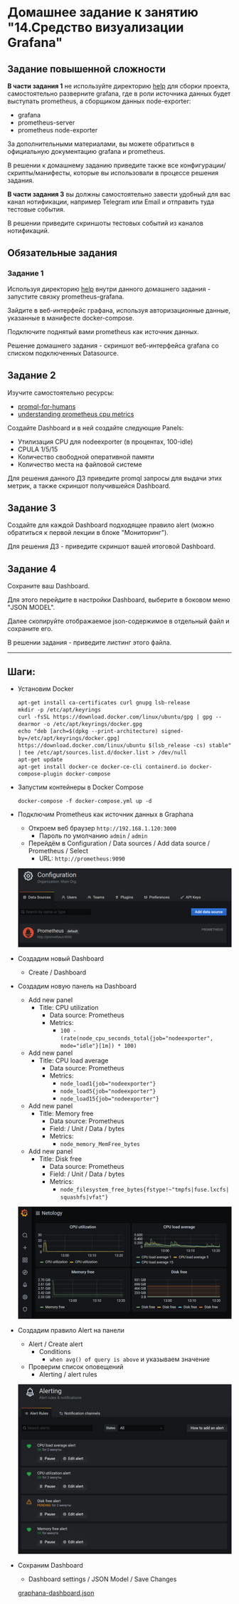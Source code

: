 # Домашнее задание к занятию "14.Средство визуализации Grafana"

## Задание повышенной сложности

**В части задания 1** не используйте директорию [help](./help) для сборки проекта, самостоятельно разверните grafana, где в 
роли источника данных будет выступать prometheus, а сборщиком данных node-exporter:
- grafana
- prometheus-server
- prometheus node-exporter

За дополнительными материалами, вы можете обратиться в официальную документацию grafana и prometheus.

В решении к домашнему заданию приведите также все конфигурации/скрипты/манифесты, которые вы 
использовали в процессе решения задания.

**В части задания 3** вы должны самостоятельно завести удобный для вас канал нотификации, например Telegram или Email
и отправить туда тестовые события.

В решении приведите скриншоты тестовых событий из каналов нотификаций.

## Обязательные задания

### Задание 1
Используя директорию [help](./help) внутри данного домашнего задания - запустите связку prometheus-grafana.

Зайдите в веб-интерфейс графана, используя авторизационные данные, указанные в манифесте docker-compose.

Подключите поднятый вами prometheus как источник данных.

Решение домашнего задания - скриншот веб-интерфейса grafana со списком подключенных Datasource.

## Задание 2
Изучите самостоятельно ресурсы:
- [promql-for-humans](https://timber.io/blog/promql-for-humans/#cpu-usage-by-instance)
- [understanding prometheus cpu metrics](https://www.robustperception.io/understanding-machine-cpu-usage)

Создайте Dashboard и в ней создайте следующие Panels:
- Утилизация CPU для nodeexporter (в процентах, 100-idle)
- CPULA 1/5/15
- Количество свободной оперативной памяти
- Количество места на файловой системе

Для решения данного ДЗ приведите promql запросы для выдачи этих метрик, а также скриншот получившейся Dashboard.

## Задание 3
Создайте для каждой Dashboard подходящее правило alert (можно обратиться к первой лекции в блоке "Мониторинг").

Для решения ДЗ - приведите скриншот вашей итоговой Dashboard.

## Задание 4
Сохраните ваш Dashboard.

Для этого перейдите в настройки Dashboard, выберите в боковом меню "JSON MODEL".

Далее скопируйте отображаемое json-содержимое в отдельный файл и сохраните его.

В решении задания - приведите листинг этого файла.

---

## Шаги:

- Установим Docker  
    ```
    apt-get install ca-certificates curl gnupg lsb-release
    mkdir -p /etc/apt/keyrings
    curl -fsSL https://download.docker.com/linux/ubuntu/gpg | gpg --dearmor -o /etc/apt/keyrings/docker.gpg
    echo "deb [arch=$(dpkg --print-architecture) signed-by=/etc/apt/keyrings/docker.gpg] https://download.docker.com/linux/ubuntu $(lsb_release -cs) stable" | tee /etc/apt/sources.list.d/docker.list > /dev/null
    apt-get update
    apt-get install docker-ce docker-ce-cli containerd.io docker-compose-plugin docker-compose
    ```
- Запустим контейнеры в Docker Compose
    ```
    docker-compose -f docker-compose.yml up -d
    ```
- Подключим Prometheus как источник данных в Graphana
    - Откроем веб браузер `http://192.168.1.120:3000`
        - Пароль по умолчанию `admin` / `admin`
    - Перейдём в Configuration / Data sources / Add data source / Prometheus / Select
        - URL: `http://prometheus:9090`

    ![10-03-01.png](10-03-01.png)
- Создадим новый Dashboard
    - Create / Dashboard
- Создадим новую панель на Dashboard
    - Add new panel
        - Title: CPU utilization
            - Data source: Prometheus
            - Metrics:
                - `100 - (rate(node_cpu_seconds_total{job="nodeexporter", mode="idle"}[1m]) * 100)`
    - Add new panel
        - Title: CPU load average
            - Data source: Prometheus
            - Metrics:
                - `node_load1{job="nodeexporter"}`
                - `node_load5{job="nodeexporter"}`
                - `node_load15{job="nodeexporter"}`
    - Add new panel
        - Title: Memory free
            - Data source: Prometheus
            - Field: / Unit / Data / bytes
            - Metrics:
                - `node_memory_MemFree_bytes`
    - Add new panel
        - Title: Disk free
            - Data source: Prometheus
            - Field: / Unit / Data / bytes
            - Metrics:
                - `node_filesystem_free_bytes{fstype!~"tmpfs|fuse.lxcfs|squashfs|vfat"}`

    ![10-03-02.png](10-03-02.png)
- Создадим правило Alert на панели
    - Alert / Create alert 
        - Conditions
            - `when avg() of query is above` и указываем значение
    - Проверим список оповещений
        - Alerting / alert rules

    ![10-03-03.png](10-03-03.png)
- Сохраним Dashboard
    - Dashboard settings / JSON Model / Save Changes

    [graphana-dashboard.json](graphana-dashboard.json)

